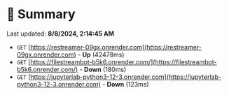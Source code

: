 # 📖 Summary
Last updated: **8/8/2024, 2:14:45 AM**

- `GET` [https://restreamer-09gx.onrender.com](https://restreamer-09gx.onrender.com) - **Up** (42478ms)
- `GET` [https://filestreambot-b5k6.onrender.com/](https://filestreambot-b5k6.onrender.com/) - **Down** (180ms)
- `GET` [https://jupyterlab-python3-12-3.onrender.com](https://jupyterlab-python3-12-3.onrender.com) - **Down** (123ms)
